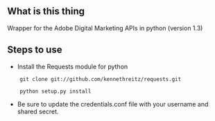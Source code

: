 What is this thing
------
Wrapper for the Adobe Digital Marketing APIs in python (version 1.3)

Steps to use
------

* Install the Requests module for python 

```
    git clone git://github.com/kennethreitz/requests.git
```

```
    python setup.py install
```
* Be sure to update the credentials.conf file with your username and shared secret.
